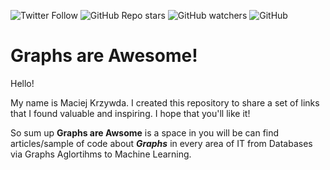 ![Twitter Follow](https://img.shields.io/twitter/follow/mackrzywda?style=social)
![GitHub Repo stars](https://img.shields.io/github/stars/mkrzywda/MKKnowledgeGraph?style=social)
![GitHub watchers](https://img.shields.io/github/watchers/mkrzywda/MKKnowledgeGraph?style=social)
![GitHub](https://img.shields.io/github/license/mkrzywda/MKKnowledgeGraph?style=flat-square)

# Graphs are Awesome!

Hello!

My name is Maciej Krzywda. I created this repository to share a set of links that I found valuable and inspiring. 
I hope that you'll like it!

So sum up **Graphs are Awsome** is a space in you will be can find articles/sample of code about **_Graphs_** in every area of IT from Databases via Graphs Aglortihms to Machine Learning.
